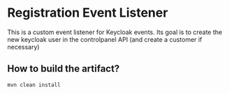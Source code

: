 # Registration Event Listener

This is a custom event listener for Keycloak events. 
Its goal is to create the new keycloak user in the controlpanel API (and create a customer if necessary)

## How to build the artifact?

```sh
mvn clean install
```